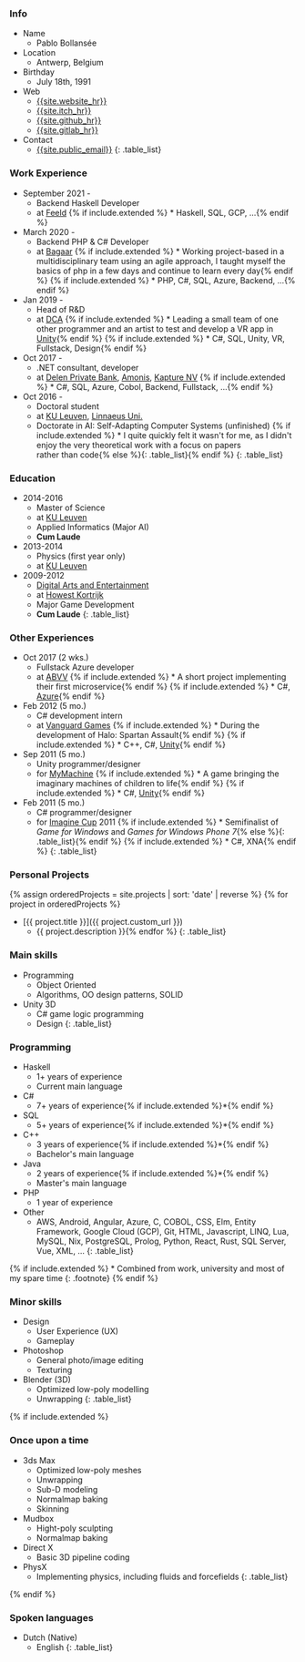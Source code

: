 <div class="nobreak" markdown="1">

### Info

* Name
  * Pablo Bollansée
* Location
  * Antwerp, Belgium
* Birthday
  * July 18th, 1991
* Web
  * [{{site.website_hr}}]({{site.website}})
  * [{{site.itch_hr}}]({{site.itch}})
  * [{{site.github_hr}}]({{site.github}})
  * [{{site.gitlab_hr}}]({{site.gitlab}})
* Contact
  * [{{site.public_email}}](mailto:{{site.public_email}})
{: .table_list}

</div>

<div class="nobreak" markdown="1">

### Work Experience

* September 2021 -
  * Backend Haskell Developer
  * at [Feeld](https://feeld.co/)
{% if include.extended %}  * Haskell, SQL, GCP, ...{% endif %}
* March 2020 -
  * Backend PHP & C# Developer
  * at [Bagaar](https://www.bagaar.be/)
{% if include.extended %}  * Working project-based in a multidisciplinary team using an agile approach, I taught myself the basics of php in a few days and continue to learn every day{% endif %}
{% if include.extended %}  * PHP, C#, SQL, Azure, Backend, ...{% endif %}
* Jan 2019 -
  * Head of R&D
  * at [DCA](https://dca.lu/)
{% if include.extended %}  * Leading a small team of one other programmer and an artist to test and develop a VR app in [Unity](https://unity.com/){% endif %}
{% if include.extended %}  * C#, SQL, Unity, VR, Fullstack, Design{% endif %}
* Oct 2017 -
  * .NET consultant, developer
  * at [Delen Private Bank](https://www.delen.be/), [Amonis](http://www.amonis.be/), [Kapture NV](https://www.kapture.be/)
{% if include.extended %}  * C#, SQL, Azure, Cobol, Backend, Fullstack, ...{% endif %}
* Oct 2016 -
  * Doctoral student
  * at [KU Leuven](https://www.kuleuven.be/), [Linnaeus Uni.](https://lnu.se/en/)
  * Doctorate in AI: Self-Adapting Computer Systems (unfinished)
{% if include.extended %}  * I&nbsp;quite quickly felt it wasn't for me, as I&nbsp;didn't enjoy the very theoretical work with a focus on papers rather&nbsp;than&nbsp;code{% else %}{: .table_list}{% endif %}
{: .table_list}

</div>

<div class="nobreak" markdown="1">

### Education

* 2014-2016
  * Master of Science
  * at [KU Leuven](https://www.kuleuven.be)
  * Applied Informatics (Major AI)
  * **Cum Laude**
* 2013-2014
  * Physics (first year only)
  * at [KU Leuven](https://www.kuleuven.be)
* 2009-2012
  * [Digital Arts and Entertainment](http://www.digitalartsandentertainment.be/)
  * at [Howest Kortrijk](https://www.howest.be)
  * Major Game Development
  * **Cum Laude** 
{: .table_list}

</div>

<div class="nobreak" markdown="1">

### Other Experiences

* Oct 2017 (2 wks.)
  * Fullstack Azure developer
  * at [ABVV](http://www.abvv.be/)
{% if include.extended %}  * A short project implementing their first microservice{% endif %}
{% if include.extended %}  * C#, [Azure](https://azure.microsoft.com){% endif %}
* Feb 2012 (5 mo.)
  * C# development intern
  * at [Vanguard Games](http://www.vanguardgames.net/)
{% if include.extended %}  * During the development of Halo: Spartan Assault{% endif %}
{% if include.extended %}  * C++, C#, [Unity](https://unity.com/){% endif %}
* Sep 2011 (5 mo.)
  * Unity programmer/designer
  * for [MyMachine](https://mymachine-global.org/)
{% if include.extended %}  * A game bringing the imaginary machines of children to life{% endif %}
{% if include.extended %}  * C#, [Unity](https://unity.com/){% endif %}
* Feb 2011 (5 mo.)
  * C# programmer/designer
  * for [Imagine Cup](https://imaginecup.microsoft.com/) 2011
{% if include.extended %}  * Semifinalist of *Game for Windows* and *Games for Windows Phone 7*{% else %}{: .table_list}{% endif %}
{% if include.extended %}  * C#, XNA{% endif %}
{: .table_list}

</div>

<div class="nobreak" markdown="1">

### Personal Projects

{% assign orderedProjects = site.projects | sort: 'date' | reverse %}
{% for project in orderedProjects %}
* [{{ project.title }}]({{ project.custom_url }})
  * {{ project.description }}{% endfor %}
{: .table_list}

</div>

<div class="nobreak" markdown="1">

### Main skills

* Programming
  * Object Oriented
  * Algorithms, OO design patterns, SOLID
* Unity 3D
  * C# game logic programming
  * Design
{: .table_list}

</div>

<div class="nobreak" markdown="1">

### Programming

* Haskell
  * 1+ years of experience
  * Current main language
* C#
  * 7+ years of experience{% if include.extended %}*{% endif %}
* SQL
  * 5+ years of experience{% if include.extended %}*{% endif %}
* C++
  * 3 years of experience{% if include.extended %}*{% endif %}
  * Bachelor's main language
* Java
  * 2 years of experience{% if include.extended %}*{% endif %}
  * Master's main language
* PHP
  * 1 year of experience
* Other
  * AWS, Android, Angular, Azure, C, COBOL, CSS, Elm, Entity Framework, Google Cloud (GCP), Git, HTML, Javascript, LINQ, Lua, MySQL, Nix, PostgreSQL, Prolog, Python, React, Rust, SQL Server, Vue, XML, ...
{: .table_list}

{% if include.extended %}
\* Combined from work, university and most of my spare time
{: .footnote}
{% endif %}

</div>

<div class="nobreak" markdown="1">

### Minor skills

* Design
  * User Experience (UX)
  * Gameplay
* Photoshop
  * General photo/image editing
  * Texturing
* Blender (3D)
  * Optimized low-poly modelling
  * Unwrapping
{: .table_list}

</div>

{% if include.extended %}
<div class="nobreak" markdown="1">

### Once upon a time

* 3ds Max
  * Optimized low-poly meshes
  * Unwrapping
  * Sub-D modeling
  * Normalmap baking
  * Skinning
* Mudbox
  * Hight-poly sculpting
  * Normalmap baking
* Direct X
  * Basic 3D pipeline coding
* PhysX
  * Implementing physics, including fluids and forcefields
{: .table_list}

</div>
{% endif %}

<div class="nobreak" markdown="1">

### Spoken languages

* Dutch (Native)
  * English
{: .table_list}

</div>
